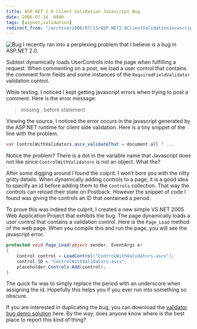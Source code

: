 ```yaml
---
title: ASP.NET 2.0 Client Validation Javascript Bug
date: 2006-07-14 -0800
tags: [aspnet,validation]
redirect_from: "/archive/2006/07/13/ASP.NET2.0ClientValidationJavascriptBug.aspx/"
---
```


![Bug](https://haacked.com/images/554589_beetle.jpg) I recently ran into
a perplexing problem that I believe is a bug in ASP.NET 2.0.

Subtext dynamically loads UserControls into the page when fulfilling a
request. When commenting on a post, we load a user control that contains
the comment form fields and some instances of the
`RequiredFieldValidator` validation control.

While testing, I noticed I kept getting javascript errors when trying to
post a comment. Here is the error message:

> missing ; before statement

Viewing the source, I noticed the error occurs in the javascript
generated by the ASP.NET runtime for client side validation. Here is a
tiny snippet of the line with the problem.

```csharp
var ControlWithValidators.ascx_validateThat = document.all ? ...
```

Notice the problem? There is a dot in the variable name that Javascript
does not like since `ControlWithValidators` is not an object. What the?

After some digging around I found the culprit. I won’t bore you with the
nitty gritty details. When dynamically adding controls to a page, it is
a good idea to specify an id before adding them to the `Controls`
collection. That way the controls can reload their state on Postback.
However the snippet of code I found was giving the controls an ID that
contained a period.

To prove this was indeed the culprit, I created a new simple VS.NET 2005
Web Application Project that exhibits the bug. The page dynamically
loads a user control that contains a validation control. Here is the
`Page_Load` method of the web page. When you compile this and run the
page, you will see the javascript error.

```csharp
protected void Page_Load(object sender, EventArgs e)
{
    Control control = LoadControl("ControlWithValidators.ascx");
    control.ID = "ControlWithValidators.ascx";
    placeholder.Controls.Add(control);
}
```

The quick fix was to simply replace the period with an underscore when
assigning the id. Hopefully this helps you if you ever run into
something so obscure.

If you are interested in duplicating the bug, you can download the
[validator bug demo
solution](https://haacked.com/code/ValidatorBugDemo.zip "Sample Web Application Project")
here. By the way, does anyone know where is the best place to report
this kind of thing?


